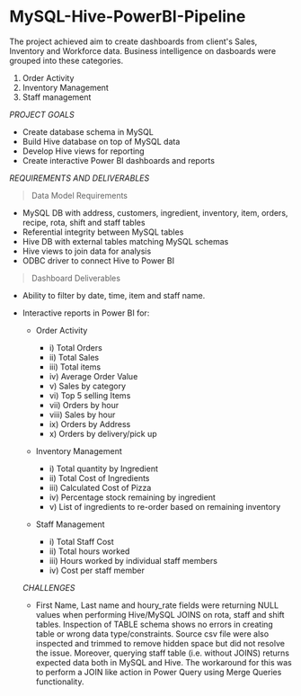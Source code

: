 # MySQL-Hive-PowerBI-Pipeline

The project achieved aim to create dashboards from client's Sales, Inventory and Workforce data. Business intelligence on dasboards were grouped into these categories. 
1. Order Activity
2. Inventory Management
3. Staff management

*PROJECT GOALS*
- Create database schema in MySQL
- Build Hive database on top of MySQL data
- Develop Hive views for reporting
- Create interactive Power BI dashboards and reports

*REQUIREMENTS AND DELIVERABLES*
> Data Model Requirements
* MySQL DB with address, customers, ingredient, inventory, item, orders, recipe, rota, shift and staff tables
* Referential integrity between MySQL tables
* Hive DB with external tables matching MySQL schemas
* Hive views to join data for analysis 
* ODBC driver to connect Hive to Power BI

  
> Dashboard Deliverables 
* Ability to filter by date, time, item and staff name.
* Interactive reports in Power BI for:
  * Order Activity
     * i) Total Orders
     * ii) Total Sales
     * iii) Total items
     * iv) Average Order Value
     * v) Sales by category
     * vi) Top 5 selling Items
     * vii) Orders by hour
     * viii) Sales by hour
     * ix) Orders by Address
     * x) Orders by delivery/pick up
       
  * Inventory Management
    * i) Total quantity by Ingredient
    * ii) Total Cost of Ingredients
    * iii) Calculated Cost of Pizza
    * iv) Percentage stock remaining by ingredient
    * v) List of ingredients to re-order based on remaining inventory

  * Staff Management
    * i)  Total Staff Cost
    * ii) Total hours worked
    * iii) Hours worked by individual staff members
    * iv) Cost per staff member

  *CHALLENGES*
  - First Name, Last name and houry_rate fields were returning NULL values when performing Hive/MySQL JOINS on rota, staff and shift tables. Inspection of TABLE schema shows no errors in creating table or wrong data type/constraints. Source csv file were also inspected and trimmed to remove hidden space but did not resolve the issue. Moreover, querying staff table (i.e. without JOINS) returns expected data both in MySQL and Hive. The workaround for this was to perform a JOIN like action in Power Query using Merge Queries functionality.
         

